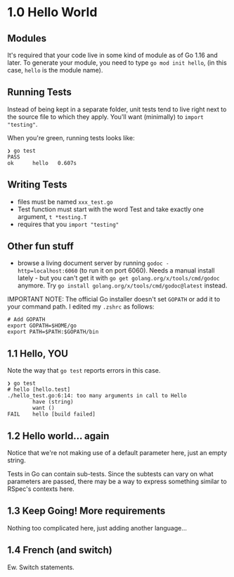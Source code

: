 # 1.0 Hello World

## Modules
It's required that your code live in some kind of module as of Go 1.16 and later. To generate your module, you need to type `go mod init hello`, (in this case, `hello` is the module name).

## Running Tests
Instead of being kept in a separate folder, unit tests tend to live right next to the source file to which they apply. You'll want (minimally) to `import "testing"`.

When you're green, running tests looks like:
```shell
❯ go test
PASS
ok      hello   0.607s
```

## Writing Tests
- files must be named `xxx_test.go`
- Test function must start with the word Test and take exactly one argument, `t *testing.T`
- requires that you `import "testing"`
  
## Other fun stuff
- browse a living document server by running `godoc -http=localhost:6060` (to run it on port 6060). Needs a manual install lately - but you can't get it with `go get golang.org/x/tools/cmd/godoc` anymore. Try `go install golang.org/x/tools/cmd/godoc@latest` instead.
  
IMPORTANT NOTE: The official Go installer doesn't set `GOPATH` or add it to your command path. I edited my `.zshrc` as follows:
```shell
# Add GOPATH
export GOPATH=$HOME/go
export PATH=$PATH:$GOPATH/bin
```

## 1.1 Hello, YOU

Note the way that `go test` reports errors in this case.

```
❯ go test
# hello [hello.test]
./hello_test.go:6:14: too many arguments in call to Hello
        have (string)
        want ()
FAIL    hello [build failed]
```

## 1.2 Hello world... again

Notice that we're not making use of a default parameter here, just an empty string.

Tests in Go can contain sub-tests. Since the subtests can vary on what parameters are passed, there may be a way to express something similar to RSpec's contexts here.

## 1.3 Keep Going! More requirements

Nothing too complicated here, just adding another language...

## 1.4 French (and switch)

Ew. Switch statements.
